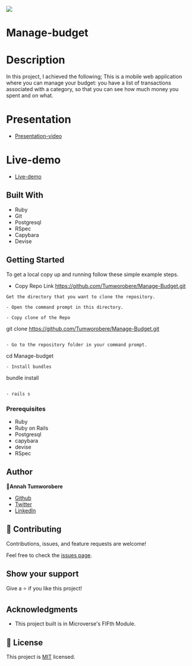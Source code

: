 ![](https://img.shields.io/badge/Microverse-blueviolet)

# Manage-budget

# Description

In this project, I achieved the following;
This is a mobile web application where you can manage your budget: you have a list of transactions associated with a category, so that you can see how much money you spent and on what.

# Presentation
- [Presentation-video]()
# Live-demo
- [Live-demo]()
## Built With

- Ruby
- Git
- Postgresql
- RSpec
- Capybara
- Devise

## Getting Started

To get a local copy up and running follow these simple example steps.

- Copy Repo Link
https://github.com/Tumworobere/Manage-Budget.git
```
Get the directory that you want to clone the repository.

- Open the command prompt in this directory.

- Copy clone of the Repo
```
git clone https://github.com/Tumworobere/Manage-Budget.git
```

- Go to the repository folder in your command prompt.

```
cd Manage-budget
```
- Install bundles

```
bundle install
```

- rails s
```



### Prerequisites

- Ruby
- Ruby on Rails
- Postgresql
- capybara
- devise
- RSpec
## Author
👤**Annah Tumworobere**

- [Github](https://github.com/Tumworobere)
- [Twitter](https://twitter.com/Tannah2090)
- [LinkedIn](www.linkedin.com/in/annah-tumworobere-)

## 🤝 Contributing

Contributions, issues, and feature requests are welcome!

Feel free to check the [issues page](../../issues/).

## Show your support

Give a ⭐️ if you like this project!

## Acknowledgments

- This project built is in Microverse's FIFth Module.
## 📝 License

This project is [MIT](./LICENCE) licensed.
